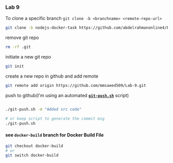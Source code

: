 ### Lab 9

To clone a specific branch `git clone -b <branchname> <remote-repo-url>`

```bash
git clone -b nodejs-docker-task https://github.com/abdelrahmanonline4/EFE-Labs-.git
```

remove git repo

```bash
rm -rf .git
```

initiate a new git repo

```bash
git init
```

create a new repo in github and add remote

```bash
git remote add origin https://github.com/mmsaeed509/Lab-9.git
```

push to github(I'm using an automated [**`git-push.sh`**](git-push.sh) script)

```bash

./git-push.sh -m "Added src code"

# or keep script to generate the commit msg
./git-push.sh
```

#### see `docker-build` branch for Docker Build File

```bash
git checkout docker-build
# or 
git switch docker-build
```